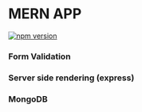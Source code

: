 # MERN APP

[![npm version](https://badge.fury.io/js/npm.svg)](https://badge.fury.io/js/npm)

### Form Validation

### Server side rendering (express)

### MongoDB
